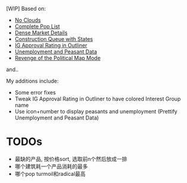 [WIP] Based on:

- [No Clouds](https://steamcommunity.com/sharedfiles/filedetails/?id=2880130916)
- [Complete Pop List](https://steamcommunity.com/sharedfiles/filedetails/?id=2880832253)
- [Dense Market Details](https://steamcommunity.com/sharedfiles/filedetails/?id=2881762225)
- [Construction Queue with States](https://steamcommunity.com/sharedfiles/filedetails/?id=2881774859)
- [IG Approval Rating in Outliner](https://steamcommunity.com/sharedfiles/filedetails/?id=2882291604)
- [Unemployment and Peasant Data](https://steamcommunity.com/sharedfiles/filedetails/?id=2882193032)
- [Revenge of the Political Map Mode](https://steamcommunity.com/sharedfiles/filedetails/?id=2880479137)

and..

My additions include:

- Some error fixes
- Tweak IG Approval Rating in Outliner to have colored Interest Group name
- Use icon+number to display peasants and unemployment (Prettify Unemployment and Peasant Data)

# TODOs

- 最缺的产品, 按价格sort, 选取前n个然后放成一排
- 哪个建筑耗一个产品消耗的最多
- 哪个pop turmoil和radical最高